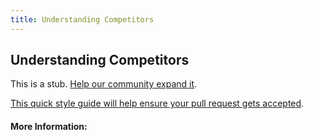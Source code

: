 ```yaml
---
title: Understanding Competitors
---
```


## Understanding Competitors

This is a stub. [Help our community expand it](https://github.com/freeCodeCamp/guide-articles/tree/master/articles/Design/User-Experience-Research/Understanding-Competitors/index.md).

[This quick style guide will help ensure your pull request gets accepted](https://github.com/freeCodeCamp/guide-articles/blob/master/README.md).

<!-- The article goes here, in GitHub-flavored Markdown. Feel free to add YouTube videos, images, and CodePen/JSBin embeds  -->

#### More Information:
<!-- Please add any articles you think might be helpful to read before writing the article -->


